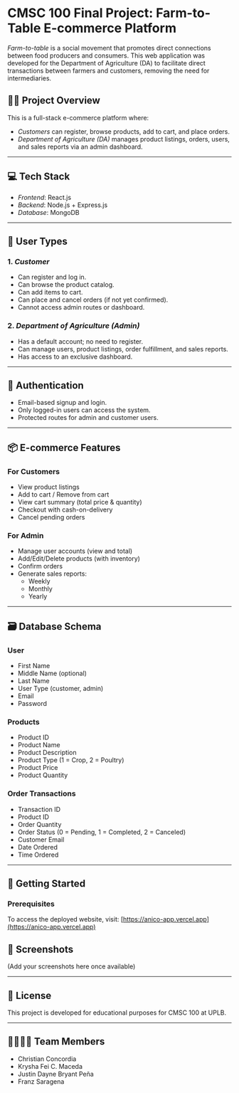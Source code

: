 # CMSC 100 Final Project: Farm-to-Table E-commerce Platform

*Farm-to-table* is a social movement that promotes direct connections between food producers and consumers. This web application was developed for the Department of Agriculture (DA) to facilitate direct transactions between farmers and customers, removing the need for intermediaries.

## 👨‍🌾 Project Overview

This is a full-stack e-commerce platform where:
- *Customers* can register, browse products, add to cart, and place orders.
- *Department of Agriculture (DA)* manages product listings, orders, users, and sales reports via an admin dashboard.

---

## 💻 Tech Stack

- *Frontend*: React.js
- *Backend*: Node.js + Express.js
- *Database*: MongoDB

---

## 👥 User Types

### 1. *Customer*
- Can register and log in.
- Can browse the product catalog.
- Can add items to cart.
- Can place and cancel orders (if not yet confirmed).
- Cannot access admin routes or dashboard.

### 2. *Department of Agriculture (Admin)*
- Has a default account; no need to register.
- Can manage users, product listings, order fulfillment, and sales reports.
- Has access to an exclusive dashboard.

---

## 🔐 Authentication

- Email-based signup and login.
- Only logged-in users can access the system.
- Protected routes for admin and customer users.

---

## 📦 E-commerce Features

### For Customers
- View product listings
- Add to cart / Remove from cart
- View cart summary (total price & quantity)
- Checkout with cash-on-delivery
- Cancel pending orders

### For Admin
- Manage user accounts (view and total)
- Add/Edit/Delete products (with inventory)
- Confirm orders
- Generate sales reports:
  - Weekly
  - Monthly
  - Yearly

---

## 🗃️ Database Schema

### User
- First Name
- Middle Name (optional)
- Last Name
- User Type (customer, admin)
- Email
- Password

### Products
- Product ID
- Product Name
- Product Description
- Product Type (1 = Crop, 2 = Poultry)
- Product Price
- Product Quantity

### Order Transactions
- Transaction ID
- Product ID
- Order Quantity
- Order Status (0 = Pending, 1 = Completed, 2 = Canceled)
- Customer Email
- Date Ordered
- Time Ordered

---

## 🚀 Getting Started

### Prerequisites
To access the deployed website, visit: [https://anico-app.vercel.app](https://anico-app.vercel.app)


## 📸 Screenshots

(Add your screenshots here once available)

---

## 🧾 License

This project is developed for educational purposes for CMSC 100 at UPLB.

---

## 👨‍👩‍👧‍👦 Team Members

- Christian Concordia
- Krysha Fei C. Maceda
- Justin Dayne Bryant Peña
- Franz Saragena